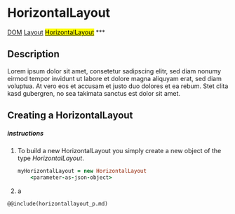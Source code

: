# HorizontalLayout
<span class="inheritance">
<a href="#Documentation/core/dom">DOM</a>
<a class="inheritance" href="#Documentation/elements/layout/layout">Layout</a>
<a class="inheritance" href="#Documentation/elements/layout/horizontallayout"><mark>HorizontalLayout</mark></a>
</span>
***

## Description
Lorem ipsum dolor sit amet, consetetur sadipscing elitr, sed diam nonumy eirmod tempor invidunt ut labore et dolore magna aliquyam erat, sed diam voluptua. At vero eos et accusam et justo duo dolores et ea rebum. Stet clita kasd gubergren, no sea takimata sanctus est  dolor sit amet.

## Creating a HorizontalLayout

##### instructions

1. To build a new HorizontalLayout you simply create a new object of the type *HorizontalLayout*.
	```coffeescript
	myHorizontalLayout = new HorizontalLayout
		<parameter-as-json-object>
	```
2. 
	a



```div-parameter
@@include(horizontallayout_p.md)
```